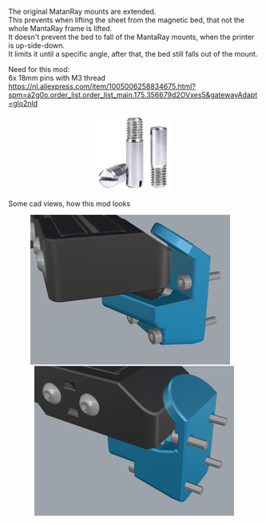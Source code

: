 The original MatanRay mounts are extended. <br>
This prevents when lifting the sheet from the magnetic bed, that not the whole MantaRay frame is lifted. <br>
It doesn't prevent the bed to fall of the MantaRay mounts, when the printer is up-side-down. <br>
It limits it until a specific angle, after that, the bed still falls out of the mount. <br>

Need for this mod: <br>
6x 18mm pins with M3 thread <br>
https://nl.aliexpress.com/item/1005006258834675.html?spm=a2g0o.order_list.order_list_main.175.356679d2OVxes5&gatewayAdapt=glo2nld <br>

<p align="center"><img width="150" src="assets/Pin.png"></p>

Some cad views, how this mod looks
<p align="center"><img width="400" src="assets/Front%20Left%20image.png">&nbsp&nbsp&nbsp&nbsp<img width="400" src="assets/Back%20image.png"></p>
